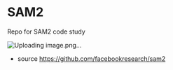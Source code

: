 # SAM2
Repo for SAM2 code study

![Uploading image.png…]()


- source
https://github.com/facebookresearch/sam2
